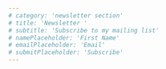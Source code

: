```yaml
---
# category: 'newsletter section'
# title: 'Newsletter '
# subtitle: 'Subscribe to my mailing list'
# namePlaceholder: 'First Name'
# emailPlaceholder: 'Email'
# submitPlaceholder: 'Subscribe'
---
```


